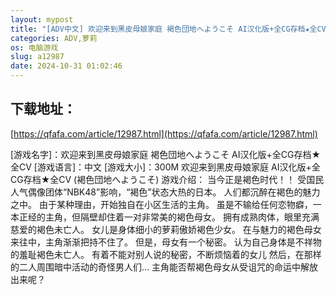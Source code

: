 ```yaml
---
layout: mypost
title: "[ADV中文] 欢迎来到黑皮母娘家庭 褐色団地へようこそ AI汉化版+全CG存档★全CV 夸克"
categories: ADV,萝莉
os: 电脑游戏
slug: a12987
date: 2024-10-31 01:02:46
---
```


## 下载地址：

[https://qfafa.com/article/12987.html](https://qfafa.com/article/12987.html)

\[游戏名字\]：欢迎来到黑皮母娘家庭 褐色団地へようこそ AI汉化版+全CG存档★全CV
\[游戏语言\]：中文
\[游戏大小\]：300M
欢迎来到黑皮母娘家庭 AI汉化版+全CG存档★全CV
(褐色団地へようこそ)
游戏介绍：
当今正是褐色时代！！
受国民人气偶像团体“NBK48”影响，“褐色”状态大热的日本。
人们都沉醉在褐色的魅力之中。
由于某种理由，开始独自在小区生活的主角。
虽是不输给任何恋物癖，一本正经的主角，但隔壁却住着一对非常美的褐色母女。
拥有成熟肉体，眼里充满慈爱的褐色未亡人。
女儿是身体细小的萝莉傲娇褐色少女。
在与魅力的褐色母女来往中，主角渐渐把持不住了。
但是，母女有一个秘密。
认为自己身体是不祥物的羞耻褐色未亡人。
有着不能对别人说的秘密，不断烦恼着的女儿
然后，在那样的二人周围暗中活动的奇怪男人们…
主角能否帮褐色母女从受诅咒的命运中解放出来呢？